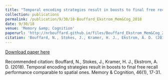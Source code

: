 ```yaml
---
title: "Temporal encoding strategies result in boosts to final free recall performance comparable to spatial ones"
collection: publications
permalink: /publication/9/30/18-Bouffard_Ekstrom_Mem&Cog_2018
date: 9/30/18
venue: 'Memory &amp; Cognition'
paperurl: 'http://nrbouffard.github.io/files/Bouffard_Ekstrom_Mem&Cog_2018.pdf'
citation: 'Bouffard, N., Stokes, J., Kramer, H. J., Ekstrom, A. D. (2018). Temporal encoding strategies result in boosts to final free recall performance comparable to spatial ones. Memory &amp; Cognition, 46(1), 17-31.'
---
```


<a href='http://nrbouffard.github.io/files/Bouffard_Ekstrom_Mem&Cog_2018.pdf'>Download paper here</a>

Recommended citation: Bouffard, N., Stokes, J., Kramer, H. J., Ekstrom, A. D. (2018). Temporal encoding strategies result in boosts to final free recall performance comparable to spatial ones. Memory & Cognition, 46(1), 17-31.